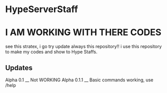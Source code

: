 # HypeServerStaff

<h1>I AM WORKING WITH THERE CODES</h1/

see this stratex, i go try update always this repository!!
i use this repository to make my codes and show to 
Hype Staffs.

<h2>Updates</h2/

Alpha 0.1 __ Not WORKING
Alpha 0.1.1 __ Basic commands working, use /help


